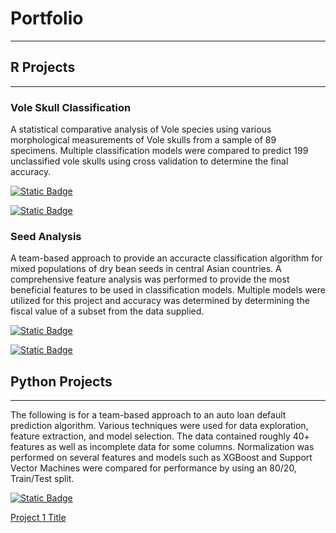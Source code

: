 # Portfolio

---

## R Projects

---

### Vole Skull Classification

A statistical comparative analysis of Vole species using various morphological measurements of Vole skulls from a sample of 89 specimens. Multiple classification models were compared to predict 199 unclassified vole skulls using cross validation to determine the final accuracy.  

[![Static Badge](https://img.shields.io/badge/R_Document-grey?logo=r&labelColor=%23276DC3)](R%20Projects/Project_1.Bray.html)

[![Static Badge](https://img.shields.io/badge/Code-grey?logo=GitHub&labelColor=%23181717)](https://github.com/cbrayanalytics/portfolio/blob/main/R%20Projects/Project_1.Bray.Rmd)


### Seed Analysis

A team-based approach to provide an accuracte classification algorithm for mixed populations of dry bean seeds in central Asian countries. A comprehensive feature analysis was performed to provide the most beneficial features to be used in classification models. Multiple models were utilized for this project and accuracy was determined by determining the fiscal value of a subset from the data supplied. 


[![Static Badge](https://img.shields.io/badge/R_Document-grey?logo=r&labelColor=%23276DC3)](R%20Projects/FinalProject.html)

[![Static Badge](https://img.shields.io/badge/Code-grey?logo=GitHub&labelColor=%23181717)](https://github.com/cbrayanalytics/portfolio/blob/main/R%20Projects/FinalProject.rmd)




## Python Projects

---

The following is for a team-based approach to an auto loan default prediction algorithm. Various techniques were used for data exploration, feature extraction, and model selection. The data contained roughly 40+ features as well as incomplete data for some columns. Normalization was performed on several features and models such as XGBoost and Support Vector Machines were compared for performance by using an 80/20, Train/Test split. 

[![Static Badge](https://img.shields.io/badge/Notebook-grey?logo=Anaconda&logoColor=white&labelColor=%2344A833)](https://github.com/cbrayanalytics/portfolio/blob/main/pythonprojects/data_processing.ipynb)

[Project 1 Title](http://example.com)
